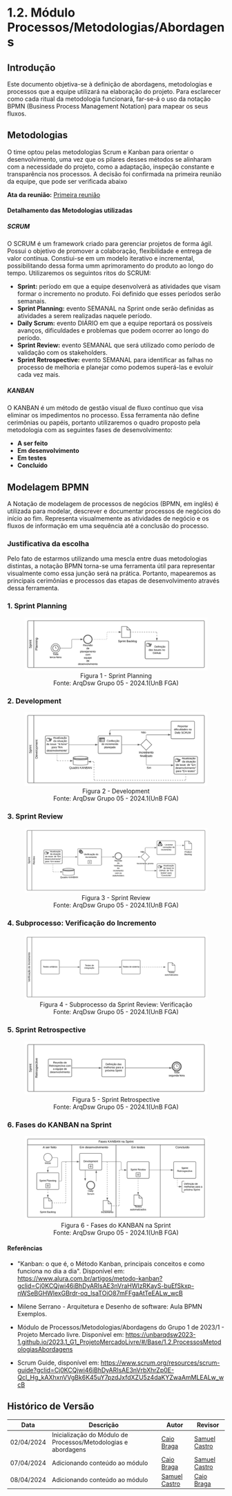 # 1.2. Módulo Processos/Metodologias/Abordagens

## Introdução
Este documento objetiva-se à definição de abordagens, metodologias e processos que a equipe utilizará na elaboração do projeto. Para esclarecer como cada ritual da metodologia funcionará, far-se-á o uso da notação BPMN (Business Process  Management Notation) para mapear os seus fluxos.


## Metodologias

O time optou pelas metodologias Scrum e Kanban para orientar o desenvolvimento, uma vez que os pilares desses métodos se alinharam com a necessidade do projeto, como a adaptação, inspeção constante e transparência nos processos. A decisão foi confirmada na primeira reunião da equipe, que pode ser verificada abaixo

**Ata da reunião:** [Primeira reunião](../Atas/01.04.2024.md)

#### Detalhamento das Metodologias utilizadas

##### SCRUM

O SCRUM é um framework criado para gerenciar projetos de forma ágil. Possui o  objetivo de promover a colaboração, flexibilidade e entrega de valor contínua. Constiui-se em um modelo iterativo e incremental, possibilitando dessa forma umm aprimoramento do produto ao  longo do tempo. Utilizaremos os seguintos ritos do SCRUM:

- **Sprint:** período em que a equipe desenvolverá as atividades que visam formar o incremento no produto. Foi definido que esses períodos serão semanais.
- **Sprint Planning:** evento SEMANAL na Sprint onde serão definidas as atividades a serem realizadas naquele período.
- **Daily Scrum:** evento DIÁRIO em que a equipe reportará os possíveis avanços, dificuldades e problemas que podem ocorrer ao longo do período.
- **Sprint Review:** evento SEMANAL que será utilizado como período de validação com os stakeholders.
- **Sprint Retrospective:** evento SEMANAL para identificar as falhas no processo de melhoria e planejar como podemos superá-las e evoluir cada vez mais.

##### KANBAN

O KANBAN é um método de gestão visual de fluxo contínuo que visa eliminar os impedimentos no processo. Essa ferramenta não define cerimônias ou papéis, portanto utilizaremos o quadro proposto pela metodologia com as seguintes fases de desenvolvimento:

- **A ser feito**
- **Em desenvolvimento**
- **Em testes**
- **Concluído**


## Modelagem BPMN

A Notação de modelagem de processos de negócios (BPMN, em inglês) é utilizada para modelar, descrever e documentar processos de negócios do início ao fim. Representa visualmemente as atividades de negócio e os fluxos de informação em uma sequência até a conclusão do processo.

### Justificativa da escolha

Pelo fato de estarmos utilizando uma mescla entre duas metodologias distintas, a notação BPMN torna-se uma ferramenta útil para representar visualmente como essa junção será na prática. Portanto, mapearemos as principais cerimônias e processos das etapas de desenvolvimento através dessa ferramenta.

### 1. Sprint Planning

<figure align="center">
  <img src="https://raw.githubusercontent.com/UnBArqDsw2024-1/2024.1_G5_My_AudioPodCast/02d29b6e28c629d7bbe6dc57689961d18c05c564/docs/Base/assets/Sprint_Planning.svg" alt="Sprint Planning">
  <figcaption>Figura 1 - Sprint Planning<br>Fonte: ArqDsw Grupo 05 - 2024.1(UnB FGA)</figcaption>
</figure>

### 2. Development

<figure align="center">
  <img src="https://raw.githubusercontent.com/UnBArqDsw2024-1/2024.1_G5_My_AudioPodCast/02d29b6e28c629d7bbe6dc57689961d18c05c564/docs/Base/assets/Development.svg" alt="Development">
  <figcaption>Figura 2 - Development<br>Fonte: ArqDsw Grupo 05 - 2024.1(UnB FGA)</figcaption>
</figure>

### 3. Sprint Review

<figure align="center">
  <img src="https://raw.githubusercontent.com/UnBArqDsw2024-1/2024.1_G5_My_AudioPodCast/9364a6a1536c62f4d334ddfd06bfd2629596dba5/docs/Base/assets/Sprint_Review.svg" alt="Sprint Review">
  <figcaption>Figura 3 - Sprint Review<br>Fonte: ArqDsw Grupo 05 - 2024.1(UnB FGA)</figcaption>
</figure>

### 4. Subprocesso: Verificação do Incremento

<figure align="center">
  <img src="https://raw.githubusercontent.com/UnBArqDsw2024-1/2024.1_G5_My_AudioPodCast/9364a6a1536c62f4d334ddfd06bfd2629596dba5/docs/Base/assets/Verificacao.svg" alt="Subprocesso: Verificação do Incremento">
  <figcaption>Figura 4 - Subprocesso da Sprint Review: Verificação<br>Fonte: ArqDsw Grupo 05 - 2024.1(UnB FGA)</figcaption>
</figure>

### 5. Sprint Retrospective

<figure align="center">
  <img src="https://raw.githubusercontent.com/UnBArqDsw2024-1/2024.1_G5_My_AudioPodCast/9364a6a1536c62f4d334ddfd06bfd2629596dba5/docs/Base/assets/Sprint_Retrospective.svg" alt="Sprint Retrospective">
  <figcaption>Figura 5 - Sprint Retrospective<br>Fonte: ArqDsw Grupo 05 - 2024.1(UnB FGA)</figcaption>
</figure>

### 6. Fases do KANBAN na Sprint

<figure align="center">
  <img src="https://raw.githubusercontent.com/UnBArqDsw2024-1/2024.1_G5_My_AudioPodCast/9364a6a1536c62f4d334ddfd06bfd2629596dba5/docs/Base/assets/Fases_Kanban.svg" alt="Fases do KANBAN na Sprint">
  <figcaption>Figura 6 - Fases do KANBAN na Sprint<br>Fonte: ArqDsw Grupo 05 - 2024.1(UnB FGA)</figcaption>
</figure>

#### Referências
  - "Kanban: o que é, o Método Kanban, principais conceitos e como funciona no dia a dia". Disponível em: https://www.alura.com.br/artigos/metodo-kanban?gclid=Cj0KCQjwi46iBhDyARIsAE3nVraHWIzRKayS-buEfSkxp-nWSeBGHWlexGBrdr-oq_lsaTOiO87mFFgaAtTeEALw_wcB

  - Milene Serrano - Arquitetura e Desenho de software: Aula BPMN Exemplos.

  - Módulo de Processos/Metodologias/Abordagens do Grupo 1 de 2023/1 - Projeto Mercado livre. Disponível em: https://unbarqdsw2023-1.github.io/2023.1_G1_ProjetoMercadoLivre/#/Base/1.2.ProcessosMetodologiasAbordagens

  - Scrum Guide, disponível em: https://www.scrum.org/resources/scrum-guide?gclid=Cj0KCQjwi46iBhDyARIsAE3nVrbXhrZp0E-Qcl_Hg_kAXhxnVVgBk6K45uY7pzdJxfdXZU5z4daKYZwaAmMLEALw_wcB



## Histórico de Versão

| Data       | Descrição | Autor | Revisor |
|------------|-----------|-------|---------|
| 02/04/2024 | Inicialização do Módulo de Processos/Metodologias e abordagens | [Caio Braga](https://github.com/caioalvesbraga)  |  [Samuel Castro](https://github.com/samuelcastro7)   |
| 07/04/2024 | Adicionando conteúdo ao módulo | [Caio Braga](https://github.com/caioalvesbraga) | [Samuel Castro](https://github.com/samuelcastro7)   |
| 08/04/2024 | Adicionando conteúdo ao módulo | [Samuel Castro](https://github.com/samuelcastro7)   | [Caio Braga](https://github.com/caioalvesbraga) |
